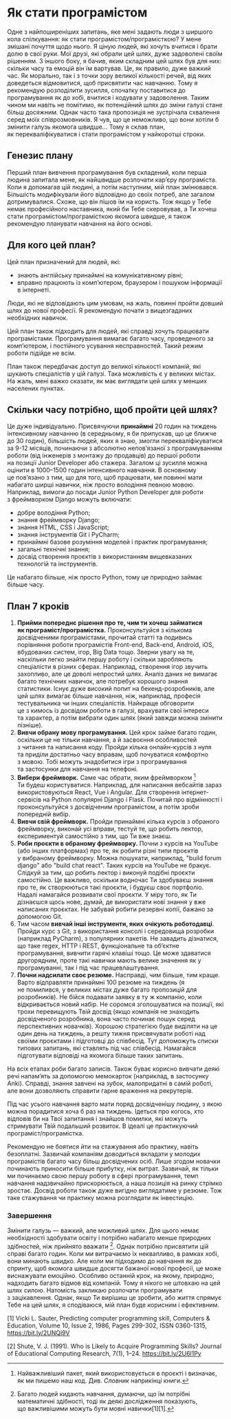 # Як стати програмістом

Одне з&nbsp;найпоширеніших запитань, яке мені задають люди з&nbsp;ширшого кола спілкування: як&nbsp;стати програмістом/програмісткою? У мене змішані почуття щодо нього. Я ціную людей, які хочуть вчитися і брати долю в&nbsp;свої руки. Мої друзі, які обрали цей шлях, дуже задоволені своїм рішенням. З іншого боку, я бачив, яким складним цей шлях був для них: скільки часу та&nbsp;емоцій він їм вартував. Це, як&nbsp;правило, дуже важкий час. Як морально, так і з&nbsp;точки зору великої кількості речей, від яких доведеться відмовитися, щоб присвятити час&nbsp;навчанню. Тому я рекомендую розподілити зусилля, спочатку поставитися до програмування як&nbsp;до хобі, вчитися і кодувати у&nbsp;задоволення. Таким чином ми&nbsp;навіть не&nbsp;помітимо, як&nbsp;потенційний шлях до зміни галузі стане більш досяжним. Однак часто така пропозиція не&nbsp;зустрічала схвалення серед моїх співрозмовників. Я чув, що&nbsp;це&nbsp;неможливо, що&nbsp;вони хотіли б змінити галузь якомога швидше... Тому я склав план, як&nbsp;перекваліфікуватися і стати програмістом у&nbsp;найкоротші строки.

## Генезис плану

Перший план вивчення програмування був складений, коли перша людина запитала мене, як&nbsp;найшвидше розпочати кар’єру програміста. Коли я допомагав цій людині, а потім наступним, мій план змінювався. Більшість модифікували його відповідно до своїх потреб, але загалом дотримувалися. Схоже, що&nbsp;він пішов їм на&nbsp;користь. Тож якщо у&nbsp;Тебе немає професійного наставника, який би Тебе скеровував, а Ти&nbsp;хочеш стати програмістом/програмісткою якомога швидше, я також рекомендую планувати навчання на&nbsp;його основі.

## Для кого цей план?

Цей план призначений для людей, які:

- знають англійську принаймні на&nbsp;комунікативному рівні;
- вправно працюють із комп’ютером, браузером і пошуком інформації в&nbsp;інтернеті.

Люди, які не&nbsp;відповідають цим умовам, на&nbsp;жаль, повинні пройти довший шлях до нової професії. Я рекомендую почати з&nbsp;вищезгаданих необхідних навичок.

Цей план також підходить для людей, які справді хочуть працювати програмістами. Програмування вимагає багато часу, проведеного за комп’ютером, і постійного усування несправностей. Такий режим роботи підійде не&nbsp;всім.

План також передбачає доступ до великої кількості компаній, які шукають спеціалістів у&nbsp;цій галузі. Така можливість є у&nbsp;великих містах. На жаль, мені важко сказати, як&nbsp;має виглядати цей шлях у&nbsp;менших населених пунктах.

## Скільки часу потрібно, щоб пройти цей шлях?

Це дуже індивідуально. Присвячуючи **принаймні** 20 годин на&nbsp;тиждень інтенсивному навчанню (в середньому, я би припускав, що&nbsp;це&nbsp;ближче до 30 годин), більшість людей, яких я знаю, змогли перекваліфікуватися за 9-12 місяців, починаючи з&nbsp;абсолютно непов’язаної з&nbsp;програмуванням роботи (від інженерів з&nbsp;монтажу до продавців) до першої роботи на&nbsp;позиції Junior Developer або стажера. Загалом ці зусилля можна оцінити в&nbsp;1000–1500 годин інтенсивного навчання. В основному це&nbsp;пов’язано з&nbsp;тим, що&nbsp;для того, щоб працювати, ми&nbsp;повинні мати набагато ширші навички, ніж просто володіння певною мовою. Наприклад, вимоги до посади Junior Python Developer для роботи з&nbsp;фреймворком Django можуть включати:

- добре володіння Python;
- знання фреймворку Django;
- знання HTML, CSS і JavaScript;
- знання інструментів Git і PyCharm;
- принаймні базове розуміння моделей і практик програмування;
- загальні технічні знання;
- досвід створення проєктів з&nbsp;використанням вищевказаних технологій та&nbsp;інструментів.

Це набагато більше, ніж просто Python, тому це&nbsp;природно займає більше часу.

## План 7 кроків

1. **Прийми попереднє рішення про те, чим ти хочеш займатися як&nbsp;програміст/програмістка.** Проконсультуйся з&nbsp;кількома досвідченими програмістами, прочитай статті та&nbsp;подивись порівняння роботи програмістів Front-end, Back-end, Android, iOS, вбудованих систем, ігор, Big Data тощо. Зверни увагу на&nbsp;те, наскільки легко знайти першу роботу і скільки заробляють спеціалісти в&nbsp;різних сферах. Наприклад, створення ігор звучить захопливо, але це&nbsp;доволі непростий шлях. Аналіз даних не&nbsp;вимагає багато технічних навичок, але потребує хорошого знання статистики. Існує дуже високий попит на&nbsp;бекенд-розробників, але цей шлях вимагає більше навчання, ніж, наприклад, професія тестувальника чи інших спеціалістів. Найкраще обговорити це&nbsp;з&nbsp;кимось із досвідом роботи в&nbsp;галузі, врахувати свої інтереси та&nbsp;характер, а потім вибрати один шлях (який завжди можна змінити пізніше).
2. **Вивчи обрану мову програмування.** Цей крок займе багато годин, оскільки це&nbsp;не&nbsp;тільки навчання, а й засвоєння особливостей з&nbsp;читання та&nbsp;написання коду. Пройди кілька онлайн-курсів з&nbsp;нуля та&nbsp;приділи достатньо часу вправам, щоб почуватися комфортно з&nbsp;мовою. Тобі можуть знадобитися ігри з&nbsp;програмування та&nbsp;застосунки для навчання на&nbsp;телефоні.
3. **Вибери фреймворк.** Саме час&nbsp;обрати, яким фреймворком [^505_2] Ти&nbsp;будеш користуватися. Наприклад, для написання вебсайтів зараз використовуються React, Vue і Angular. Для створення інтернет-сервісів на&nbsp;Python популярні Django і Flask. Почитай про відмінності і проконсультуйся з&nbsp;досвідченим програмістом, а потім зроби попередній вибір.
4. **Вивчи свій фреймворк.** Пройди принаймні кілька курсів з&nbsp;обраного фреймворку, виконай усі вправи, тестуй те, що&nbsp;робить лектор, експериментуй самостійно з&nbsp;тим, що&nbsp;Ти вже знаєш.
5. **Роби проєкти в&nbsp;обраному фреймворку.** Почни з&nbsp;курсів на&nbsp;YouTube (або інших платформах) про те, як&nbsp;робити різні типи проєктів у&nbsp;вибраному фреймворку. Можна пошукати, наприклад, "build forum django" або "build chat react". Таких курсів на&nbsp;YouTube не&nbsp;бракує. Слідкуй за тим, що&nbsp;робить лектор і виконуй подібні проєкти самостійно. Це важливо, оскільки водночас Ти&nbsp;здобуваєш знання про те, як&nbsp;створюються такі проєкти, і будуєш своє портфоліо. Надалі намагайся розвивати свої проєкти. У міру того, як&nbsp;Ти дізнаєшся щось нове, думай, де&nbsp;використати нові знання у&nbsp;вже написаних проєктах. Не забувай робити резервні копії, бажано за допомогою Git.
6. Тим часом **вивчай інші інструменти, яких очікують роботодавці**. Пройди курс з&nbsp;Git, з&nbsp;використання консолі і середовища розробки (наприклад PyCharm), з&nbsp;популярних пакетів. Не завадить дізнатися, що&nbsp;таке regex, HTTP і REST, функціональне та&nbsp;об’єктне програмування, вивчити гарячі клавіші тощо. Це може здаватися другорядним, проте такі навички мають велике значення як&nbsp;у програмуванні, так і під час&nbsp;працевлаштування.
7. **Почни надсилати своє резюме.** Насправді, чим більше, тим краще. Варто відправляти принаймні 100 резюме на&nbsp;тиждень (я не&nbsp;помилився, у&nbsp;великих містах дуже багато пропозицій для розробників). Не бійся подавати заявку в&nbsp;ту ж компанію, коли відкривається новий набір. Не соромся зголошуватися на&nbsp;позиції, які трохи перевищують Твій досвід (якщо компанія не&nbsp;знаходить досвідченого розробника, вона часто починає пошук серед перспективних новачків). Хорошою стратегією буде виділяти на&nbsp;це один день на&nbsp;тиждень, а решту тижня присвячувати роботі над своїми проєктами і підготовці до співбесід. Тут допоможуть списки типових запитань, які ставлять під час&nbsp;співбесід. Намагайся підготувати відповіді на&nbsp;якомога більше таких запитань.

На всіх етапах роби багато записів. Також буває корисно вивчати деякі речі напам’ять за допомогою мемокарток (наприклад, в&nbsp;застосунку Anki). Справді, знання завчені на&nbsp;зубок, малопридатні в&nbsp;самій роботі, але вони дозволяють справити гарне враження на&nbsp;рекрутерів.

Під час&nbsp;усього навчання варто мати поряд досвідченішу людину, з&nbsp;якою можна порадитися хоча б раз на&nbsp;тиждень. Ідеться про когось, хто відповів би на&nbsp;Твої запитання і знайшов помилки, які можуть стримувати Твій подальший розвиток. В ідеалі це&nbsp;практикуючий програміст/програмістка.

Рекомендую не&nbsp;боятися йти на&nbsp;стажування або практику, навіть безоплатні. Зазвичай компаніям доводиться вкладати у&nbsp;молодих програмістів багато часу більш досвідчених осіб. Лише згодом новачки починають приносити більше прибутку, ніж витрат. Зазвичай, як&nbsp;тільки ми&nbsp;починаємо свою першу роботу в&nbsp;сфері програмування, темп навчання надзвичайно прискорюється, а наша позиція на&nbsp;ринку стрімко зростає. Досвід роботи також дуже вигідно виглядатиме у&nbsp;резюме. Тож таке стажування чи практику можна розглядати як&nbsp;інвестицію.

### Завершення

Змінити галузь — важкий, але можливий шлях. Для цього немає необхідності здобувати освіту і потрібно набагато менше природних здібностей, ніж прийнято вважати [^505_3]. Однак потрібно присвятити цій справі багато годин. Коли ми&nbsp;витрачаємо їх неквапливо, в&nbsp;рамках хобі, вони минають швидко. Але коли ми&nbsp;підходимо до навчання як&nbsp;до спринту, щоб якомога швидше досягти бажаної нової професії, це&nbsp;може виснажувати емоційно. Особливо останній крок, на&nbsp;якому, природно, надходить багато відмов від компаній. Тому я нікого не&nbsp;штовхаю на&nbsp;цей шлях силою. Натомість закликаю розпочати програмувати з&nbsp;зацікавлення. Однак, якщо Ти&nbsp;вирішиш це&nbsp;зробити, або життя спрямує Тебе на&nbsp;цей шлях, я сподіваюся, мій план буде корисним і ефективним.


[1] Vicki L. Sauter, Predicting computer programming skill, Computers & Education, Volume 10, Issue 2, 1986, Pages 299-302, ISSN 0360-1315, https://bit.ly/2UNQi9V


[2] Shute, V. J. (1991). Who is Likely to Acquire Programming Skills? Journal of Educational Computing Research, 7(1), 1–24. https://bit.ly/2U6l1Py


[^505_1]: Мені не&nbsp;вдалося уникнути вказування на&nbsp;рід, тому я використовуватиму форму програміст/програмістка.
[^505_2]: Найважливіший пакет, який використовується в&nbsp;проєкті і визначає, як&nbsp;ми&nbsp;пишемо наш код. Див. *Словник* наприкінці книги.
[^505_3]: Багато людей кидають навчання, думаючи, що&nbsp;їм потрібні математичні здібності, тоді як&nbsp;деякі дослідження показують, що&nbsp;важливішими можуть бути мовні навички[1][1].




